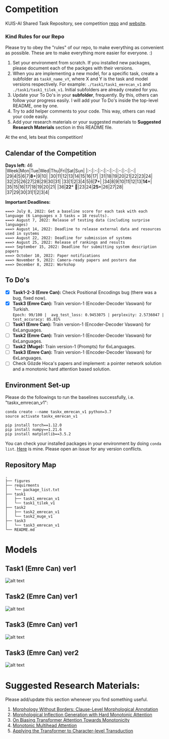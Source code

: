 # Competition
KUIS-AI Shared Task Repository, see competition [repo](https://sigtyp.github.io/st2022-mrl.html) and [website](https://sigtyp.github.io/st2022-mrl.html).

### Kind Rules for our Repo
Please try to obey the "rules" of our repo, to make everything as convenient as possible. These are to make everything more easier for everyone. :)
1. Set your environment from scratch. If you installed new packages, please document each of the packges with their versions.
2. When you are implementing a new model, for a specific task, create a subfolder as `taskX_name_vY`, where X and Y is the task and model versions respectively. For example: `./task1/task1_emrecan_v1` and `./task1/task1_tilek_v1`. Initial subfolders are already created for you.
3. Update your To Do's in your **subfolder**, frequently. By this, others can follow your progress easily. I will add your To Do's inside the top-level README, one by one.
4. Try to add helper comments to your code. This way, others can read your code easily.
5. Add your research materials or your suggested materials to **Suggested Research Materials** section in this README file.<br/>

At the end, lets beat this competition!

## Calendar of the Competition
**Days left:** 46 <br/>
|Week|Mon|Tue|Wed|Thu|Fri|Sat|Sun|
|:-:|:-:|:-:|:-:|:-:|:-:|:-:|:-:|
|29|4|5|6|7|**8***|9|10|
|30|11|12|13|14|15|16|17|
|31|18|19|20|21|22|23|24|
|32|25|26|27|28|29|30|31|
|33|1|2|3|4|5|6|**7***|
|34|8|9|10|11|12|13|**14***|
|35|15|16|17|18|19|20|21|
|36|**22*** :dart:|23|24|**25***|26|27|28|
|37|29|30|31|1|2|3|4|

**Important Deadlines:**
```
===> July 8, 2022: Get a baseline score for each task with each language (6 Languages x 3 tasks = 18 results).
===> August 7, 2022: Release of testing data (including surprise languages)
===> August 14, 2022: Deadline to release external data and resources used in systems
===> August 22, 2022: Deadline for submission of systems
===> August 25, 2022: Release of rankings and results
===> September 15, 2022: Deadline for submitting system description papers
===> October 10, 2022: Paper notifications
===> November 9, 2022: Camera-ready papers and posters due
===> December 8, 2022: Workshop
```


## To Do's
- [x] **Task1-2-3 (Emre Can):** Check Positional Encodings bug (there was a bug, fixed now).
- [x] **Task3 (Emre Can):** Train version-1 (Encoder-Decoder Vaswani) for Turkish.<br>
`Epoch: 99/100 |  avg_test_loss: 0.9453075 | perplexity: 2.5736047 |  test_accuracy: 85.81%`
- [ ] **Task1 (Emre Can):** Train version-1 (Encoder-Decoder Vaswani) for 6xLanguages.
- [ ] **Task2 (Emre Can):** Train version-1 (Encoder-Decoder Vaswani) for 6xLanguages.
- [ ] **Task2 (Muge):** Train version-1 (Prompts) for 6xLanguages.
- [ ] **Task3 (Emre Can):** Train version-1 (Encoder-Decoder Vaswani) for 6xLanguages.
- [ ] Check Gözde Hoca's papers and implement: a pointer network solution and a monotonic hard attention based solution.

## Environment Set-up
Please do the followings to run the baselines successfully, i.e. "taskx_emrecan_v1":
```
conda create --name taskx_emrecan_v1 python=3.7
source activate taskx_emrecan_v1

pip install torch==1.12.0
pip install numpy==1.21.6
pip install matplotlib==3.5.2
```
You can check your installed packages in your environment by doing `conda list`. [Here](https://github.com/ecacikgoz97/competation/blob/main/requirments/package_list.txt) is mine. Please open an issue for any version conflicts.

## Repository Map
```
.
├── figures
├── requirments
│   └── package_list.txt
├── task1
│   ├── task1_emrecan_v1
│   └── task1_tilek_v1
├── task2 
│   ├── task2_emrecan_v1
│   └── task2_muge_v1
├── task3
│   └── task3_emrecan_v1
└── README.md
```

# Models
## Task1 (Emre Can) ver1
![alt text](https://github.com/ecacikgoz97/competation/blob/main/figures/t1_ver1.png)

## Task2 (Emre Can) ver1
![alt text](https://github.com/ecacikgoz97/competation/blob/main/figures/t2_ver1.png)

## Task3 (Emre Can) ver1
![alt text](https://github.com/ecacikgoz97/competation/blob/main/figures/t3_ver1.png)

## Task3 (Emre Can) ver2
![alt text](https://github.com/ecacikgoz97/competation/blob/main/figures/t3_ver2.png)

# Suggested Research Materials:
Please add/update this section whenever you find something useful.
1. [Morphology Without Borders: Clause-Level Morphological Annotation](https://arxiv.org/pdf/2202.12832.pdf)
2. [Morphological Inflection Generation with Hard Monotonic Attention](https://aclanthology.org/P17-1183.pdf)
3. [On Biasing Transformer Attention Towards Monotonicity](https://arxiv.org/pdf/2104.03945.pdf)
4. [Monotonic Multihead Attention](https://arxiv.org/pdf/1909.12406.pdf)
5. [Applying the Transformer to Character-level Transduction](https://arxiv.org/pdf/2005.10213.pdf)

